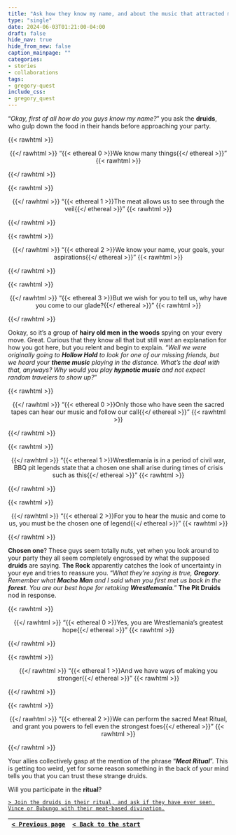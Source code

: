 ```yaml
---
title: "Ask how they know my name, and about the music that attracted my party over here."
type: "single"
date: 2024-06-03T01:21:00-04:00
draft: false
hide_nav: true
hide_from_new: false
caption_mainpage: ""
categories:
- stories
- collaborations
tags:
- gregory-quest
include_css:
- gregory_quest
---
```


“*Okay, first of all how do you guys know my name?*” you ask the **druids**, who gulp down the food in their hands before approaching your party.

{{< rawhtml >}}<p style="text-align: center">{{</ rawhtml >}}
“{{< ethereal 0 >}}We know many things{{</ ethereal >}}”
{{< rawhtml >}}</p>{{</ rawhtml >}}

{{< rawhtml >}}<p style="text-align: center">{{</ rawhtml >}}
“{{< ethereal 1 >}}The meat allows us to see through the veil{{</ ethereal >}}”
{{< rawhtml >}}</p>{{</ rawhtml >}}

{{< rawhtml >}}<p style="text-align: center">{{</ rawhtml >}}
“{{< ethereal 2 >}}We know your name, your goals, your aspirations{{</ ethereal >}}”
{{< rawhtml >}}</p>{{</ rawhtml >}}

{{< rawhtml >}}<p style="text-align: center">{{</ rawhtml >}}
“{{< ethereal 3 >}}But we wish for you to tell us, why have you come to our glade?{{</ ethereal >}}”
{{< rawhtml >}}</p>{{</ rawhtml >}}

Ookay, so it’s a group of **hairy old men in the woods** spying on your every move. Great. Curious that they know all that but still want an explanation for how you got here, but you relent and begin to explain. “*Well we were originally going to **Hollow Hold** to look for one of our missing friends, but we heard your **theme music** playing in the distance. What’s the deal with that, anyways? Why would you play **hypnotic music** and not expect random travelers to show up?*”

{{< rawhtml >}}<p style="text-align: center">{{</ rawhtml >}}
“{{< ethereal 0 >}}Only those who have seen the sacred tapes can hear our music and follow our call{{</ ethereal >}}”
{{< rawhtml >}}</p>{{</ rawhtml >}}

{{< rawhtml >}}<p style="text-align: center">{{</ rawhtml >}}
“{{< ethereal 1 >}}Wrestlemania is in a period of civil war, BBQ pit legends state that a chosen one shall arise during times of crisis such as this{{</ ethereal >}}”
{{< rawhtml >}}</p>{{</ rawhtml >}}

{{< rawhtml >}}<p style="text-align: center">{{</ rawhtml >}}
“{{< ethereal 2 >}}For you to hear the music and come to us, you must be the chosen one of legend{{</ ethereal >}}”
{{< rawhtml >}}</p>{{</ rawhtml >}}

**Chosen one**? These guys seem totally nuts, yet when you look around to your party they all seem completely engrossed by what the supposed **druids** are saying. **The Rock** apparently catches the look of uncertainty in your eye and tries to reassure you. “*What they’re saying is true, **Gregory**. Remember what **Macho Man** and I said when you first met us back in the **forest**. You are our best hope for retaking **Wrestlemania**.*” **The Pit Druids** nod in response.

{{< rawhtml >}}<p style="text-align: center">{{</ rawhtml >}}
“{{< ethereal 0 >}}Yes, you are Wrestlemania’s greatest hope{{</ ethereal >}}”
{{< rawhtml >}}</p>{{</ rawhtml >}}

{{< rawhtml >}}<p style="text-align: center">{{</ rawhtml >}}
“{{< ethereal 1 >}}And we have ways of making you stronger{{</ ethereal >}}”
{{< rawhtml >}}</p>{{</ rawhtml >}}

{{< rawhtml >}}<p style="text-align: center">{{</ rawhtml >}}
“{{< ethereal 2 >}}We can perform the sacred Meat Ritual, and grant you powers to fell even the strongest foes{{</ ethereal >}}”
{{< rawhtml >}}</p>{{</ rawhtml >}}

Your allies collectively gasp at the mention of the phrase “***Meat Ritual***”. This is getting too weird, yet for some reason something in the back of your mind tells you that you can trust these strange druids.

Will you participate in the **ritual**?

[``> Join the druids in their ritual, and ask if they have ever seen Vince or Bubungo with their meat-based divination.``](../118)

|[``< Previous page``](../116)|[``< Back to the start``](../)|
|---|---|